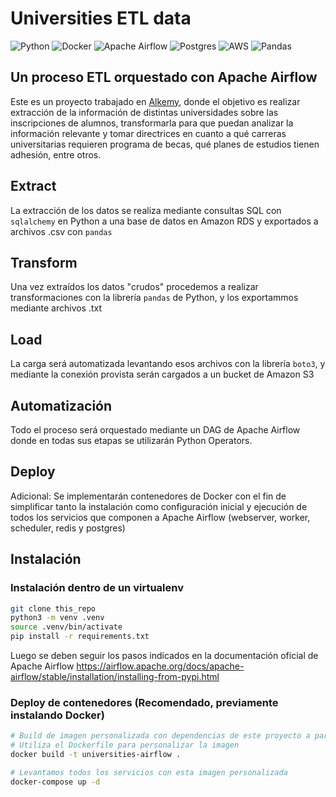 # Universities ETL data

![Python](https://img.shields.io/badge/python-3670A0?style=for-the-badge&logo=python&logoColor=ffdd54)
![Docker](https://img.shields.io/badge/docker-%230db7ed.svg?style=for-the-badge&logo=docker&logoColor=white)
![Apache Airflow](https://img.shields.io/badge/Apache%20Airflow-017CEE?style=for-the-badge&logo=Apache%20Airflow&logoColor=white)
![Postgres](https://img.shields.io/badge/postgres-%23316192.svg?style=for-the-badge&logo=postgresql&logoColor=white)
![AWS](https://img.shields.io/badge/AWS-%23FF9900.svg?style=for-the-badge&logo=amazon-aws&logoColor=white)
![Pandas](https://img.shields.io/badge/pandas-%23150458.svg?style=for-the-badge&logo=pandas&logoColor=white)

## Un proceso ETL orquestado con Apache Airflow

Este es un proyecto trabajado en [Alkemy](https://www.alkemy.org/), donde el objetivo es realizar extracción de la información de distintas universidades sobre las inscripciones de alumnos, transformarla para que puedan analizar la información relevante y tomar directrices en cuanto a qué carreras universitarias requieren programa de becas, qué planes de estudios tienen adhesión, entre otros.

## Extract

La extracción de los datos se realiza mediante consultas SQL con `sqlalchemy` en Python a una base de datos en Amazon RDS y exportados a archivos .csv con `pandas`

## Transform

Una vez extraídos los datos "crudos" procedemos a realizar transformaciones con la librería `pandas` de Python, y los exportammos mediante archivos .txt

## Load

La carga será automatizada levantando esos archivos con la librería `boto3`, y mediante la conexión provista serán cargados a un bucket de Amazon S3

## Automatización

Todo el proceso será orquestado mediante un DAG de Apache Airflow donde en todas sus etapas se utilizarán Python Operators.

## Deploy

Adicional: Se implementarán contenedores de Docker con el fin de simplificar tanto la instalación como configuración inicial y ejecución de todos los servicios que componen a Apache Airflow (webserver, worker, scheduler, redis y postgres)

## Instalación

### Instalación dentro de un virtualenv

```bash
git clone this_repo
python3 -m venv .venv
source .venv/bin/activate
pip install -r requirements.txt
```

Luego se deben seguir los pasos indicados en la documentación oficial de Apache Airflow https://airflow.apache.org/docs/apache-airflow/stable/installation/installing-from-pypi.html

### Deploy de contenedores (Recomendado, previamente instalando Docker)

```bash
# Build de imagen personalizada con dependencias de este proyecto a partir de la imagen de airflow
# Utiliza el Dockerfile para personalizar la imagen
docker build -t universities-airflow .

# Levantamos todos los servicios con esta imagen personalizada
docker-compose up -d
```
